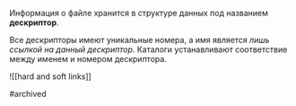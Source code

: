 Информация о файле хранится в структуре данных под названием **дескриптор**.

Все дескрипторы имеют уникальные номера, а имя является *лишь ссылкой на данный дескриптор*.
Каталоги устанавливают соответствие между именем и номером дескриптора.

![[hard and soft links]]

#archived 